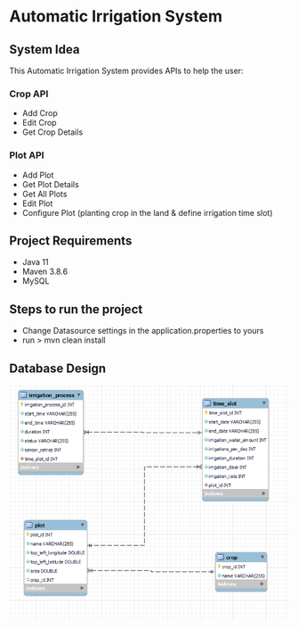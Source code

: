 # Automatic Irrigation System

## System Idea
This Automatic Irrigation System provides APIs to help the user:
### Crop API
* Add Crop
* Edit Crop
* Get Crop Details
### Plot API
* Add Plot
* Get Plot Details
* Get All Plots
* Edit Plot
* Configure Plot (planting crop in the land & define irrigation time slot)

## Project Requirements
* Java 11
* Maven 3.8.6
* MySQL

## Steps to run the project
* Change Datasource settings in the application.properties to yours
* run > mvn clean install

## Database Design
![Alt text](./src/main/resources/static/db_design.PNG?raw=true "Title")

